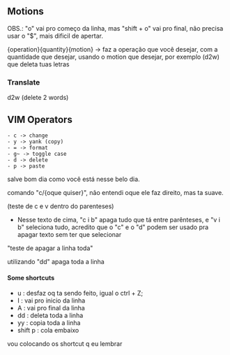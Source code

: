 ## Motions

OBS.: "o" vai pro começo da linha, mas "shift + o" vai pro final, não precisa usar o "$", mais dificil de apertar.

{operation}{quantity}{motion} -> faz a operação que você desejar, com a quantidade que desejar, usando o motion que desejar, por exemplo (d2w) que deleta tuas letras

### Translate

d2w (delete 2 words)

## VIM Operators
 
    - c -> change
    - y -> yank (copy)
    - = -> format
    - g~ -> toggle case 
    - d -> delete
    - p -> paste

salve bom dia como você está nesse belo dia.

comando "c/{oque quiser}", não entendi oque ele faz direito, mas ta suave. 

(teste de c e v dentro do parenteses)

- Nesse texto de cima, "c i b" apaga tudo que tá entre parênteses, e "v i b" seleciona tudo, acredito que o "c" e o "d" podem ser usado pra apagar texto sem ter que selecionar

"teste de apagar a linha toda"

utilizando "dd" apaga toda a linha

#### Some shortcuts

  - u : desfaz oq ta sendo feito, igual o ctrl + Z;
  - I : vai pro inicio da linha
  - A : vai pro final da linha 
  - dd : deleta toda a linha 
  - yy : copia toda a linha
  - shift p : cola embaixo 

vou colocando os shortcut q eu lembrar

